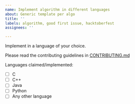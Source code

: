```yaml
---
name: Implement algorithm in different languages
about: Generic template per algo
title: ''
labels: algorithm, good first issue, hacktoberfest
assignees: ''

---
```


Implement <algo name> in a language of your choice.

Please read the contributing guidelines in [CONTRIBUTING.md](https://github.com/deutranium/Algorithms/blob/master/CONTRIBUTING.md)

Languages claimed/implemented:
- [ ] C
- [ ] C++
- [ ] Java
- [ ] Python
- [ ] Any other language
